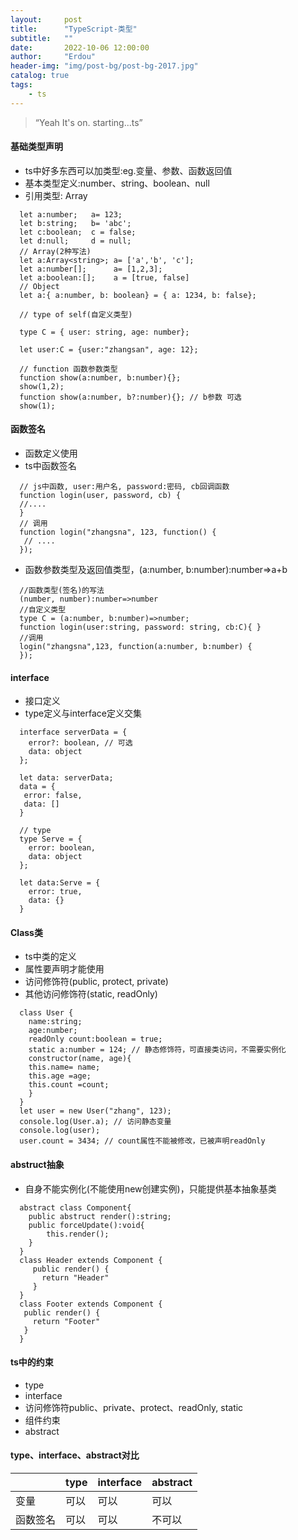 ```yaml
---
layout:     post
title:      "TypeScript-类型"
subtitle:   ""
date:       2022-10-06 12:00:00
author:     "Erdou"
header-img: "img/post-bg/post-bg-2017.jpg"
catalog: true
tags:
    - ts
---
```


> “Yeah It's on. starting...ts”

#### 基础类型声明
- ts中好多东西可以加类型:eg.变量、参数、函数返回值
- 基本类型定义:number、string、boolean、null
- 引用类型: Array
```
  let a:number;   a= 123;
  let b:string;   b= 'abc';
  let c:boolean;  c = false;
  let d:null;     d = null;
  // Array(2种写法)
  let a:Array<string>; a= ['a','b', 'c'];
  let a:number[];      a= [1,2,3];
  let a:boolean:[];    a = [true, false]
  // Object
  let a:{ a:number, b: boolean} = { a: 1234, b: false};

  // type of self(自定义类型)

  type C = { user: string, age: number};

  let user:C = {user:"zhangsan", age: 12};

  // function 函数参数类型
  function show(a:number, b:number){};
  show(1,2);
  function show(a:number, b?:number){}; // b参数 可选
  show(1);
```
#### 函数签名
- 函数定义使用
- ts中函数签名
```
  // js中函数, user:用户名, password:密码, cb回调函数
  function login(user, password, cb) {
  //....
  }
  // 调用
  function login("zhangsna", 123, function() {
   // ....
  });
```
- 函数参数类型及返回值类型，(a:number, b:number):number=>a+b
```
  //函数类型(签名)的写法
  (number, number):number=>number
  //自定义类型
  type C = (a:number, b:number)=>number;
  function login(user:string, password: string, cb:C){ }
  //调用
  login("zhangsna",123, function(a:number, b:number) {
  });
```
#### interface
- 接口定义
- type定义与interface定义交集
```
  interface serverData = {
    error?: boolean, // 可选
    data: object
  };

  let data: serverData;
  data = {
   error: false,
   data: []
  }

  // type
  type Serve = {
    error: boolean,
    data: object
  };

  let data:Serve = {
    error: true,
    data: {}
  }
```
#### Class类
- ts中类的定义
- 属性要声明才能使用
- 访问修饰符(public, protect, private)
- 其他访问修饰符(static, readOnly)
```
  class User {
    name:string;
    age:number;
    readOnly count:boolean = true;
    static a:number = 124; // 静态修饰符，可直接类访问，不需要实例化
    constructor(name, age){
    this.name= name;
    this.age =age;
    this.count =count;
    }
  }
  let user = new User("zhang", 123);
  console.log(User.a); // 访问静态变量
  console.log(user);
  user.count = 3434; // count属性不能被修改，已被声明readOnly
```
#### abstruct抽象
- 自身不能实例化(不能使用new创建实例)，只能提供基本抽象基类
```
  abstract class Component{
    public abstruct render():string;
    public forceUpdate():void{
        this.render();
    }
  }
  class Header extends Component {
     public render() {
       return "Header"
     }
  }
  class Footer extends Component {
   public render() {
     return "Footer"
   }
  }
```
#### ts中的约束
- type
- interface
- 访问修饰符public、private、protect、readOnly, static
- 组件约束
- abstract
#### type、interface、abstract对比

|         | type |interface|abstract|
| :----   | :----|:----|:----|
| 变量     | 可以 | 可以 | 可以 |
| 函数签名 | 可以 | 可以 | 不可以 |
